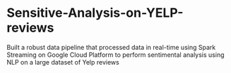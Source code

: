 # Sensitive-Analysis-on-YELP-reviews

Built a robust data pipeline that processed data in real-time using Spark Streaming on Google Cloud Platform to perform sentimental analysis using NLP on a large dataset of Yelp reviews
